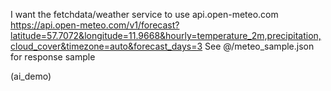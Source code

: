 I want the fetchdata/weather service to use api.open-meteo.com
https://api.open-meteo.com/v1/forecast?latitude=57.7072&longitude=11.9668&hourly=temperature_2m,precipitation,cloud_cover&timezone=auto&forecast_days=3 
See @/meteo_sample.json for response sample

(ai_demo)